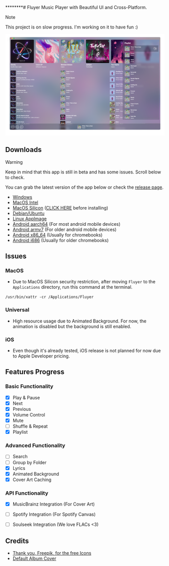 ********# Fluyer
Music Player with Beautiful UI and Cross-Platform.
> [!NOTE]
> This project is on slow progress. I'm working on it to have fun :)

![Preview App](preview.png)

## Downloads
> [!WARNING]
> Keep in mind that this app is still in beta and has some issues. Scroll below to check.

You can grab the latest version of the app below or check the [release page](https://github.com/alvindimas05/Fluyer/releases).
- [Windows](https://github.com/alvindimas05/Fluyer/releases/download/v0.0.1/Fluyer_0.0.1_x64-setup.exe)
- [MacOS Intel](https://github.com/alvindimas05/Fluyer/releases/download/v0.0.1/Fluyer_0.0.1_x64.dmg)
- [MacOS Silicon](https://github.com/alvindimas05/Fluyer/releases/download/v0.0.1/Fluyer_0.0.1_aarch64.dmg) ([CLICK HERE](#macos) before installing)
- [Debian/Ubuntu](https://github.com/alvindimas05/Fluyer/releases/download/v0.0.1/Fluyer_0.0.1_amd64.deb)
- [Linux AppImage](https://github.com/alvindimas05/Fluyer/releases/download/v0.0.1/Fluyer_0.0.1_amd64.AppImage)
- [Android aarch64](https://github.com/alvindimas05/Fluyer/releases/download/v0.0.1/Fluyer_0.0.1_aarch64.apk) (For most android mobile devices)
- [Android armv7](https://github.com/alvindimas05/Fluyer/releases/download/v0.0.1/Fluyer_0.0.1_armv7.apk) (For older android mobile devices)
- [Android x86_64](https://github.com/alvindimas05/Fluyer/releases/download/v0.0.1/Fluyer_0.0.1_x86_64.apk) (Usually for chromebooks)
- [Android i686](https://github.com/alvindimas05/Fluyer/releases/download/v0.0.1/Fluyer_0.0.1_i686.apk) (Usually for older chromebooks)

## Issues

### MacOS
- Due to MacOS Silicon security restriction, after moving `Fluyer` to the `Applications` directory, run this command at the terminal.
```
/usr/bin/xattr -cr /Applications/Fluyer
```

### Universal
- High resource usage due to Animated Background. For now, the animation is disabled but the background is still enabled.

### iOS
- Even though it's already tested, iOS release is not planned for now due to Apple Developer pricing.

## Features Progress

### Basic Functionality
- [x] Play & Pause 
- [x] Next
- [x] Previous
- [x] Volume Control
- [x] Mute
- [ ] Shuffle & Repeat
- [x] Playlist

### Advanced Functionality
- [ ] Search
- [ ] Group by Folder
- [x] Lyrics
- [x] Animated Background
- [x] Cover Art Caching

### API Functionality
- [x] MusicBrainz Integration (For Cover Art)
- [ ] Spotify Integration (For Spotify Canvas)
- [ ] Soulseek Integration (We love FLACs <3)


## Credits
- [Thank you, Freepik, for the free Icons](https://www.flaticon.com/authors/special/lineal/2?author_id=1)
- [Default Album Cover](https://www.freepik.com/free-vector/music-notes-rainbow-colourful-with-vinyl-record-white-backgro_24459713.htm)